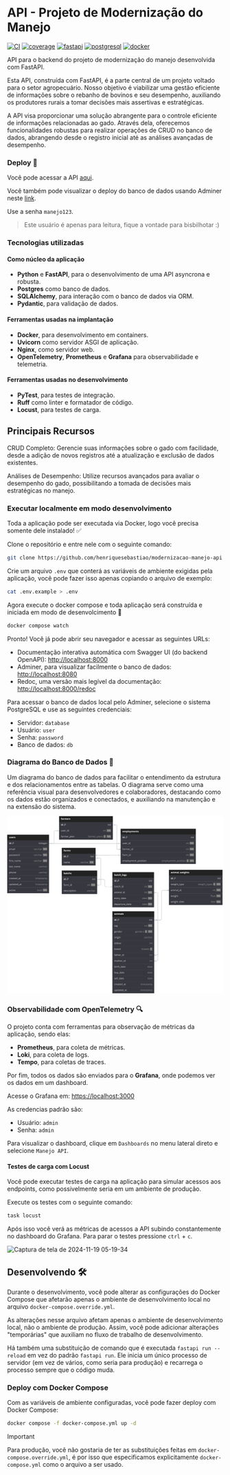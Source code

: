 # API - Projeto de Modernização do Manejo

[![CI](https://github.com/henriquesebastiao/modernizacao-manejo-api/actions/workflows/test.yml/badge.svg)](https://github.com/henriquesebastiao/modernizacao-manejo-api/actions/workflows/test.yml)
[![coverage](https://coverage-badge.samuelcolvin.workers.dev/henriquesebastiao/modernizacao-manejo-api.svg)](https://coverage-badge.samuelcolvin.workers.dev/redirect/henriquesebastiao/modernizacao-manejo-api)
[![fastapi](https://img.shields.io/badge/FastAPI-009688?style=flat&logo=fastapi&logoColor=white)](https://fastapi.tiangolo.com/)
[![postgresql](https://img.shields.io/badge/PostgreSQL-4169E1?style=flat&logo=postgresql&logoColor=white)](https://www.postgresql.org/)
[![docker](https://img.shields.io/badge/Docker-2496ED?style=flat&logo=docker&logoColor=white)](https://www.docker.com/)

API para o backend do projeto de modernização do manejo desenvolvida com FastAPI.

Esta API, construída com FastAPI, é a parte central de um projeto voltado para o setor agropecuário. Nosso objetivo é viabilizar uma gestão eficiente de informações sobre o rebanho de bovinos e seu desempenho, auxiliando os produtores rurais a tomar decisões mais assertivas e estratégicas.

A API visa proporcionar uma solução abrangente para o controle eficiente de informações relacionadas ao gado. Através dela, oferecemos funcionalidades robustas para realizar operações de CRUD no banco de dados, abrangendo desde o registro inicial até as análises avançadas de desempenho.

### Deploy 🚀

Você pode acessar a API [aqui](https://manejo-api.henriquesebastiao.com/).

Você também pode visualizar o deploy do banco de dados usando Adminer neste [link](https://adminer.henriquesebastiao.com/?pgsql=projects_postgres&username=manejo&db=manejo&ns=public).

Use a senha `manejo123`.

> Este usuário é apenas para leitura, fique a vontade para bisbilhotar :)

### Tecnologias utilizadas

#### Como núcleo da aplicação

- **Python** e **FastAPI**, para o desenvolvimento de uma API asyncrona e robusta.
- **Postgres** como banco de dados.
- **SQLAlchemy**, para interação com o banco de dados via ORM.
- **Pydantic**, para validação de dados.

#### Ferramentas usadas na implantação

- **Docker**, para desenvolvimento em containers.
- **Uvicorn** como servidor ASGI de aplicação.
- **Nginx**, como servidor web.
- **OpenTelemetry**, **Prometheus** e **Grafana** para observabilidade e telemetria.

#### Ferramentas usadas no desenvolvimento

- **PyTest**, para testes de integração.
- **Ruff** como linter e formatador de código.
- **Locust**, para testes de carga.

## Principais Recursos

CRUD Completo: Gerencie suas informações sobre o gado com facilidade, desde a adição de novos registros até a atualização e exclusão de dados existentes.

Análises de Desempenho: Utilize recursos avançados para avaliar o desempenho do gado, possibilitando a tomada de decisões mais estratégicas no manejo.

### Executar localmente em modo desenvolvimento

Toda a aplicação pode ser executada via Docker, logo você precisa somente dele instalado! ✅

Clone o repositório e entre nele com o seguinte comando:

```bash
git clone https://github.com/henriquesebastiao/modernizacao-manejo-api && cd modernizacao-manejo-api
```

Crie um arquivo `.env` que conterá as variáveis de ambiente exigidas pela aplicação, você pode fazer isso apenas copiando o arquivo de exemplo:

```bash
cat .env.example > .env
```

Agora execute o docker compose e toda aplicação será construída e iniciada em modo de desenvolcimento 🚀

```bash
docker compose watch
```

Pronto! Você já pode abrir seu navegador e acessar as seguintes URLs:

- Documentação interativa automática com Swagger UI (do backend OpenAPI): [http://localhost:8000](http://localhost:8000)
- Adminer, para visualizar facilmente o banco de dados: [http://localhost:8080](http://localhost:8080)
- Redoc, uma versão mais legível da documentação: [http://localhost:8000/redoc](http://localhost:8000/redoc)

Para acessar o banco de dados local pelo Adminer, selecione o sistema PostgreSQL e use as seguintes credenciais:

- Servidor: `database`
- Usuário: `user`
- Senha: `password`
- Banco de dados: `db`

### Diagrama do Banco de Dados 💾

Um diagrama do banco de dados para facilitar o entendimento da estrutura e dos relacionamentos entre as tabelas. O diagrama serve como uma referência visual para desenvolvedores e colaboradores, destacando como os dados estão organizados e conectados, e auxiliando na manutenção e na extensão do sistema.

[![Diagrama do Banco de Dados](./assets/db.svg)](https://raw.githubusercontent.com/henriquesebastiao/modernizacao-manejo-api/refs/heads/master/assets/db.svg)

### Observabilidade com OpenTelemetry 🔍

O projeto conta com ferramentas para observação de métricas da aplicação, sendo elas:

- **Prometheus**, para coleta de métricas.
- **Loki**, para coleta de logs.
- **Tempo**, para coletas de traces.

Por fim, todos os dados são enviados para o **Grafana**, onde podemos ver os dados em um dashboard.

Acesse o Grafana em: [https://localhost:3000](https://localhost:3000)

As credencias padrão são:

- Usuário: `admin`
- Senha: `admin`

Para visualizar o dashboard, clique em `Dashboards` no menu lateral direto e selecione `Manejo API`.

#### Testes de carga com Locust

Você pode executar testes de carga na aplicação para simular acessos aos endpoints, como possivelmente seria em um ambiente de produção.

Execute os testes com o seguinte comando:

```bash
task locust
```

Após isso você verá as métricas de acessos a API subindo constantemente no dashboard do Grafana. Para parar o testes pressione `ctrl` + `c`.

![Captura de tela de 2024-11-19 05-19-34](https://github.com/user-attachments/assets/d59abeb4-386d-498f-88ad-4a7b4a17ed78)

## Desenvolvendo 🛠️

Durante o desenvolvimento, você pode alterar as configurações do Docker Compose que afetarão apenas o ambiente de desenvolvimento local no arquivo `docker-compose.override.yml`.

As alterações nesse arquivo afetam apenas o ambiente de desenvolvimento local, não o ambiente de produção. Assim, você pode adicionar alterações "temporárias" que auxiliam no fluxo de trabalho de desenvolvimento.

Há também uma substituição de comando que é executada `fastapi run --reload` em vez do padrão `fastapi run`. Ele inicia um único processo de servidor (em vez de vários, como seria para produção) e recarrega o processo sempre que o código muda.

### Deploy com Docker Compose

Com as variáveis de ambiente configuradas, você pode fazer deploy com Docker Compose:

```bash
docker compose -f docker-compose.yml up -d
```

> [!IMPORTANT]
> Para produção, você não gostaria de ter as substituições feitas em `docker-compose.override.yml`, é por isso que especificamos explicitamente `docker-compose.yml` como o arquivo a ser usado.
